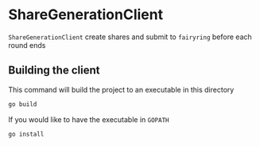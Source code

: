 # ShareGenerationClient

`ShareGenerationClient` create shares and submit to `fairyring` before each round ends

## Building the client

This command will build the project to an executable in this directory

```bash
go build
```

If you would like to have the executable in `GOPATH`

```bash
go install
```

